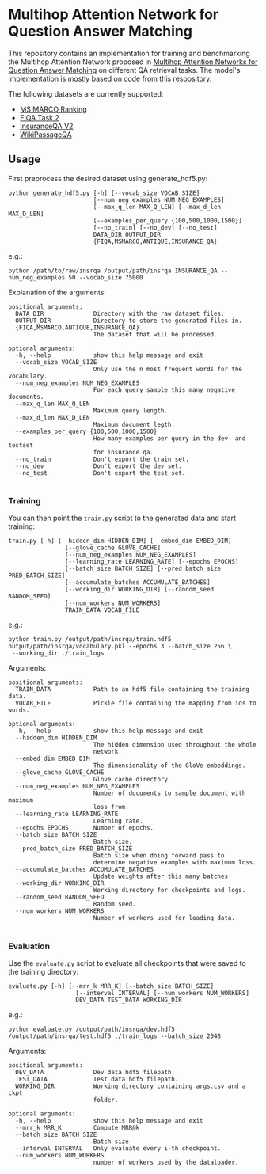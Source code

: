 # Multihop Attention Network for Question Answer Matching
This repository contains an implementation for training and benchmarking the Multihop Attention Network proposed in 
[Multihop Attention Networks for Question Answer Matching](https://dl.acm.org/doi/10.1145/3209978.3210009) on different QA retrieval tasks. The model's implementation is mostly based on code from [this respository](https://github.com/namkhanhtran/nn4nqa/). 


The following datasets are currently supported:
* [MS MARCO Ranking](http://www.msmarco.org/dataset.aspx)
* [FiQA Task 2](https://sites.google.com/view/fiqa/home)
* [InsuranceQA V2](https://github.com/shuzi/insuranceQA)
* [WikiPassageQA](https://sites.google.com/site/lyangwww/code-data)

## Usage
First preprocess the desired dataset using generate_hdf5.py:
```
python generate_hdf5.py [-h] [--vocab_size VOCAB_SIZE]
                        [--num_neg_examples NUM_NEG_EXAMPLES]
                        [--max_q_len MAX_Q_LEN] [--max_d_len MAX_D_LEN]
                        [--examples_per_query {100,500,1000,1500}]
                        [--no_train] [--no_dev] [--no_test]
                        DATA_DIR OUTPUT_DIR
                        {FIQA,MSMARCO,ANTIQUE,INSURANCE_QA}
```
e.g.:
```
python /path/to/raw/insrqa /output/path/insrqa INSURANCE_QA --num_neg_examples 50 --vocab_size 75000
```
Explanation of the arguments:
```
positional arguments:
  DATA_DIR              Directory with the raw dataset files.
  OUTPUT_DIR            Directory to store the generated files in.
  {FIQA,MSMARCO,ANTIQUE,INSURANCE_QA}
                        The dataset that will be processed.

optional arguments:
  -h, --help            show this help message and exit
  --vocab_size VOCAB_SIZE
                        Only use the n most frequent words for the vocabulary.
  --num_neg_examples NUM_NEG_EXAMPLES
                        For each query sample this many negative documents.
  --max_q_len MAX_Q_LEN
                        Maximum query length.
  --max_d_len MAX_D_LEN
                        Maximum document legth.
  --examples_per_query {100,500,1000,1500}
                        How many examples per query in the dev- and testset
                        for insurance qa.
  --no_train            Don't export the train set.
  --no_dev              Don't export the dev set.
  --no_test             Don't export the test set.
```
#
### Training
You can then point the `train.py` script to the generated data and start training: 
```
train.py [-h] [--hidden_dim HIDDEN_DIM] [--embed_dim EMBED_DIM]
                [--glove_cache GLOVE_CACHE]
                [--num_neg_examples NUM_NEG_EXAMPLES]
                [--learning_rate LEARNING_RATE] [--epochs EPOCHS]
                [--batch_size BATCH_SIZE] [--pred_batch_size PRED_BATCH_SIZE]
                [--accumulate_batches ACCUMULATE_BATCHES]
                [--working_dir WORKING_DIR] [--random_seed RANDOM_SEED]
                [--num_workers NUM_WORKERS]
                TRAIN_DATA VOCAB_FILE
```
e.g.:
```
python train.py /output/path/insrqa/train.hdf5 output/path/insrqa/vocabulary.pkl --epochs 3 --batch_size 256 \
 --working_dir ./train_logs
```
Arguments:
```
positional arguments:
  TRAIN_DATA            Path to an hdf5 file containing the training data.
  VOCAB_FILE            Pickle file containing the mapping from ids to words.

optional arguments:
  -h, --help            show this help message and exit
  --hidden_dim HIDDEN_DIM
                        The hidden dimension used throughout the whole
                        network.
  --embed_dim EMBED_DIM
                        The dimensionality of the GloVe embeddings.
  --glove_cache GLOVE_CACHE
                        Glove cache directory.
  --num_neg_examples NUM_NEG_EXAMPLES
                        Number of documents to sample document with maximum
                        loss from.
  --learning_rate LEARNING_RATE
                        Learning rate.
  --epochs EPOCHS       Number of epochs.
  --batch_size BATCH_SIZE
                        Batch size.
  --pred_batch_size PRED_BATCH_SIZE
                        Batch size when doing forward pass to
                        determine negative examples with maximum loss.
  --accumulate_batches ACCUMULATE_BATCHES
                        Update weights after this many batches
  --working_dir WORKING_DIR
                        Working directory for checkpoints and logs.
  --random_seed RANDOM_SEED
                        Random seed.
  --num_workers NUM_WORKERS
                        Number of workers used for loading data.
```
#
### Evaluation
Use the `evaluate.py` script to evaluate all checkpoints that were saved to the training directory:
```
evaluate.py [-h] [--mrr_k MRR_K] [--batch_size BATCH_SIZE]
                   [--interval INTERVAL] [--num_workers NUM_WORKERS]
                   DEV_DATA TEST_DATA WORKING_DIR
```

e.g.:
```
python evaluate.py /output/path/insrqa/dev.hdf5 /output/path/insrqa/test.hdf5 ./train_logs --batch_size 2048
```
Arguments:
```
positional arguments:
  DEV_DATA              Dev data hdf5 filepath.
  TEST_DATA             Test data hdf5 filepath.
  WORKING_DIR           Working directory containing args.csv and a ckpt
                        folder.

optional arguments:
  -h, --help            show this help message and exit
  --mrr_k MRR_K         Compute MRR@k
  --batch_size BATCH_SIZE
                        Batch size
  --interval INTERVAL   Only evaluate every i-th checkpoint.
  --num_workers NUM_WORKERS
                        number of workers used by the dataloader.
```
